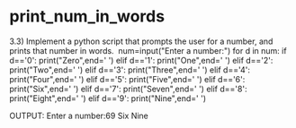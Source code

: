 # print_num_in_words
3.3) Implement a python script that prompts the user for a number, and prints that number in words. 
num=input("Enter a number:")
for d in num:
    if d=='0':
        print("Zero",end=' ')
    elif d=='1':
        print("One",end=' ')
    elif d=='2':
        print("Two",end=' ')
    elif d=='3':
        print("Three",end=' ')
    elif d=='4':
        print("Four",end=' ')
    elif d=='5':
        print("Five",end=' ')
    elif d=='6':
        print("Six",end=' ')
    elif d=='7':
        print("Seven",end=' ')
    elif d=='8':
        print("Eight",end=' ')
    elif d=='9':
        print("Nine",end=' ')

OUTPUT:
Enter a number:69
Six Nine
